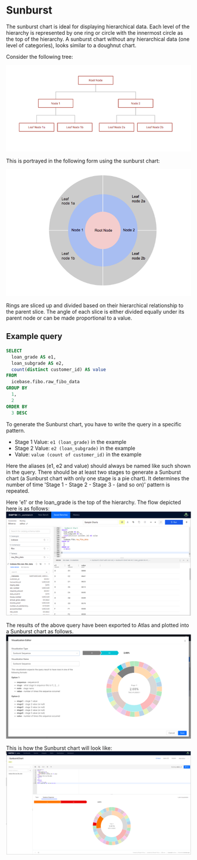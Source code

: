 # Sunburst

The sunburst chart is ideal for displaying hierarchical data. Each level of the hierarchy is represented by one ring or circle with the innermost circle as the top of the hierarchy. A sunburst chart without any hierarchical data (one level of categories), looks similar to a doughnut chart.

Consider the following tree:

![Image](./images/atlas-sunburst-tree.png)

This is portrayed in the following form using the sunburst chart:


![Image](./images/atlas-sunburst-tree-2.png)

Rings are sliced up and divided based on their hierarchical relationship to the parent slice. The angle of each slice is either divided equally under its parent node or can be made proportional to a value.

## Example query

```sql
SELECT
  loan_grade AS e1,
  loan_subgrade AS e2,
  count(distinct customer_id) AS value
FROM
  icebase.fibo.raw_fibo_data
GROUP BY
  1,
  2
ORDER BY
  3 DESC
```

To generate the Sunburst chart, you have to write the query in a specific pattern. 

- Stage 1 Value: `e1 (loan_grade)` in the example
- Stage 2 Value: `e2 (loan_subgrade)` in the example
- Value: `value (count of customer_id)` in the example

 Here the aliases (e1, e2 and value) should always be named like such shown in the query. There should be at least two stages to generate a Sunburst chart (a Sunburst chart with only one stage is a pie chart).  It determines the number of time 'Stage 1 - Stage 2 - Stage 3 - (and so on)' pattern is repeated.

Here 'e1' or the loan_grade is the top of the hierarchy. The flow depicted here is as follows:
![Image](./images/atlas-sunburst-wb.png)

The results of the above query have been exported to Atlas and plotted into a Sunburst chart as follows.
![Image](./images/atlas-sunburst-editing.png)
 

This is how the Sunburst chart will look like:
![Image](./images/atlas-sunburst-visualization.png)
